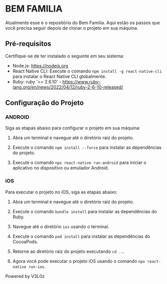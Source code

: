 # BEM FAMILIA

Atualmente esse e o repositório do Bem Familia. Aqui estão os passos que você precisa seguir depois de clonar o projeto em sua máquina.

## Pré-requisitos

Certifique-se de ter instalado o seguinte em seu sistema:

- Node.js: https://nodejs.org
- React Native CLI: Execute o comando `npm install -g react-native-cli` para instalar o React Native CLI globalmente.
- Ruby: ruby '>= 2.6.10' - https://www.ruby-lang.org/en/news/2022/04/12/ruby-2-6-10-released/

## Configuração do Projeto

### ANDROID

Siga as etapas abaixo para configurar o projeto em sua máquina:

1. Abra um terminal e navegue até o diretório raiz do projeto.

2. Execute o comando `npm install --force` para instalar as dependências do projeto.

3. Execute o comando `npx react-native run-android` para iniciar o aplicativo no dispositivo ou emulador Android.

### iOS

Para executar o projeto no iOS, siga as etapas abaixo:

1. Abra um terminal e navegue até o diretório raiz do projeto.

2. Execute o comando `bundle install` para instalar as dependências do Ruby.

3. Navegue até o diretório `ios` usando o terminal.

4. Execute o comando `pod install` para instalar as dependências do CocoaPods.

5. Retorne ao diretório raiz do projeto executando `cd ..`.

6. Agora você pode executar o projeto iOS usando o comando `npx react-native run-ios`.

Powered by V3L0z
